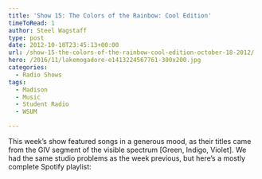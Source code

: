 ```yaml
---
title: 'Show 15: The Colors of the Rainbow: Cool Edition'
timeToRead: 1 
author: Steel Wagstaff
type: post
date: 2012-10-18T23:45:13+00:00
url: /show-15-the-colors-of-the-rainbow-cool-edition-october-18-2012/
hero: /2016/11/lakemogadore-e1413224567761-300x200.jpg
categories:
  - Radio Shows
tags:
  - Madison
  - Music
  - Student Radio
  - WSUM

---
```

This week&#8217;s show featured songs in a generous mood, as their titles came from the GIV segment of the visible spectrum [Green, Indigo, Violet]. We had the same studio problems as the week previous, but here&#8217;s a mostly complete Spotify playlist:
